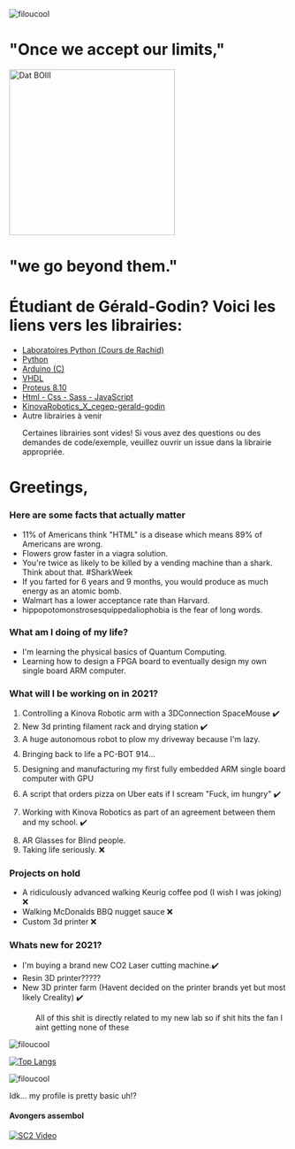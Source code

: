  <img src="https://komarev.com/ghpvc/?username=filoucool" alt="filoucool"/>
 <H1>"Once we accept our limits,"</H1>
 <img src="https://media.tenor.com/images/537f8081464118674136ed777d16d622/tenor.gif" alt="Dat BOIII" title="Dat BOIII" width="300"/>
 <H1>"we go beyond them."</H1>

<H1> Étudiant de Gérald-Godin? Voici les liens vers les librairies:</H1>
 <ul>
  <li> <a href="https://github.com/filoucool/Labo_Python_Rachid"><span>Laboratoires Python (Cours de Rachid)</span></a> </li>
  <li> <a href="https://github.com/filoucool/PythonExamples-Help"><span>Python</span></a></li>
  <li> <a href="https://github.com/filoucool/Arduino_Code_Examples"><span>Arduino (C)</span></a></li>
  <li> <a href="https://github.com/filoucool/VHDL-Help"><span>VHDL</span></a></li>
  <li> <a href="https://github.com/filoucool/Proteus8_Help"><span>Proteus 8.10</span></a></li>
  <li> <a href="https://github.com/filoucool/Html-Css-Javascript_Examples"><span>Html - Css - Sass - JavaScript </span></a> </li>
  <li> <a href="https://github.com/filoucool/KinovaRobotics_X_cegep-gerald-godin"><span>KinovaRobotics_X_cegep-gerald-godin</span></a> </li>
  <li> Autre librairies à venir</li>
  <P> Certaines librairies sont vides! Si vous avez des questions ou des demandes de code/exemple, veuillez ouvrir un issue dans la librairie appropriée. </p>
 </ul>

 <H1> Greetings,</H1>
<H3> Here are some facts that actually matter</H3>
<ul>
 <li> 11% of Americans think "HTML" is a disease which means 89% of Americans are wrong. </li>
 <li> Flowers grow faster in a viagra solution. </li>
<li> You're twice as likely to be killed by a vending machine than a shark. Think about that. #SharkWeek </li>
 <li> If you farted for 6 years and 9 months, you would produce as much energy as an atomic bomb. </li>
<li> Walmart has a lower acceptance rate than Harvard. </li>
<li> hippopotomonstrosesquippedaliophobia is the fear of long words.</li>
</ul>
  

 
 <H3> What am I doing of my life? </H3>
 <ul>
  <li> I'm learning the physical basics of Quantum Computing. </li>
  <li> Learning how to design a FPGA board to eventually design my own single board ARM computer. </li>
 </ul>

<H3> What will I be working on in 2021? </H3>
<ol>
<li> Controlling a Kinova Robotic arm with a 3DConnection SpaceMouse ✔️ </li>
<li> New 3d printing filament rack and drying station ✔️ </li>
<li> A huge autonomous robot to plow my driveway because I'm lazy. </li>
<img style="height:10px;" src="https://forthebadge.com/images/badges/winter-is-coming.svg"/>
<li> Bringing back to life a PC-BOT 914... </li>
<img style="height:10px;" src="https://forthebadge.com/images/badges/built-with-resentment.svg"/>
<li> Designing and manufacturing my first fully embedded ARM single board computer with GPU </li>
<img style="height:10px;" src="https://forthebadge.com/images/badges/designed-in-ms-paint.svg"/>
<li> A script that orders pizza on Uber eats if I scream "Fuck, im hungry" ✔️ </li>
<img style="height:10px;" src="https://forthebadge.com/images/badges/not-a-bug-a-feature.svg"/>
<li> Working with Kinova Robotics as part of an agreement between them and my school. ✔️ </li>
<img style="height:10px;" src="https://forthebadge.com/images/badges/for-robots.svg"/>
<li> AR Glasses for Blind people.</li>
<li> Taking life seriously. ❌ </li>
</ol>

<H3> Projects on hold </H3>
<ul>
<li> A ridiculously advanced walking Keurig coffee pod (I wish I was joking) ❌</li>
<li> Walking McDonalds BBQ nugget sauce ❌ </li>
<li> Custom 3d printer ❌</li>
</ul>

<H3> Whats new for 2021? </H3>
  <ul>
    <li> I'm buying a brand new CO2 Laser cutting machine.✔️</li>
    <li> Resin 3D printer?????</li>
    <li> New 3D printer farm (Havent decided on the printer brands yet but most likely Creality) ✔️ </li>
    <ul> All of this shit is directly related to my new lab so if shit hits the fan I aint getting none of these </ul>
  </ul>

<img src="https://github-readme-stats.vercel.app/api?username=filoucool&show_icons=true" alt="filoucool" />

[![Top Langs](https://github-readme-stats.vercel.app/api/top-langs/?username=filoucool)](https://github.com/filoucool/github-readme-stats)<p align="left"> <img src="https://komarev.com/ghpvc/?username=filoucool" alt="filoucool"/>



<p> Idk... my profile is pretty basic uh!?</p>

<H4>Avongers assembol</H4>

[![SC2 Video](https://img.youtube.com/vi/B3WJaC-7g2c/0.jpg)](https://www.youtube.com/watch?v=B3WJaC-7g2c)
